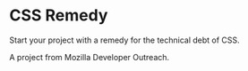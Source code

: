 # CSS Remedy
Start your project with a remedy for the technical debt of CSS. 

A project from Mozilla Developer Outreach.
